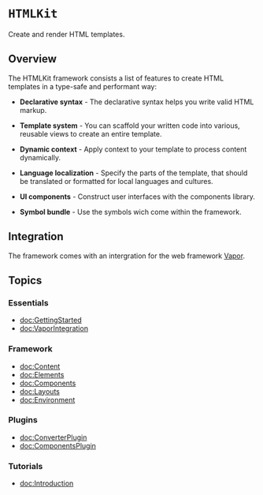 # ``HTMLKit``

Create and render HTML templates.


## Overview

The HTMLKit framework consists a list of features to create HTML templates in a type-safe and performant way:


- **Declarative syntax** - The declarative syntax helps you write valid HTML markup.

- **Template system** - You can scaffold your written code into various, reusable views to create an entire template.

- **Dynamic context** - Apply context to your template to process content dynamically.

- **Language localization** - Specify the parts of the template, that should be translated or formatted for local languages and cultures.

- **UI components** - Construct user interfaces with the components library.

- **Symbol bundle** - Use the symbols wich come within the framework.

## Integration

The framework comes with an intergration for the web framework [Vapor](https://swiftpackageindex.com/vapor/vapor).


## Topics

### Essentials

- <doc:GettingStarted>
- <doc:VaporIntegration>

### Framework

- <doc:Content>
- <doc:Elements>
- <doc:Components>
- <doc:Layouts>
- <doc:Environment>

### Plugins

- <doc:ConverterPlugin>
- <doc:ComponentsPlugin>

### Tutorials

- <doc:Introduction>
